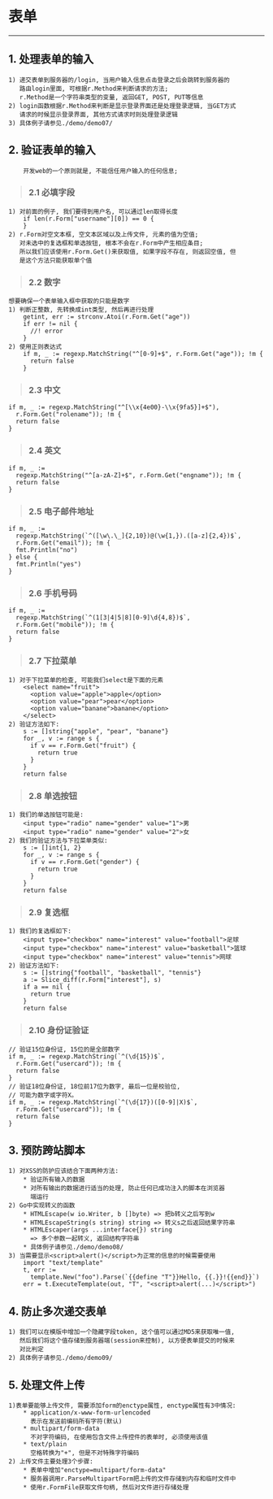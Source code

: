 # **表单** #
***


## **1. 处理表单的输入** ##
    1) 递交表单到服务器的/login, 当用户输入信息点击登录之后会跳转到服务器的
       路由login里面, 可根据r.Method来判断请求的方法; 
       r.Method是一个字符串类型的变量, 返回GET, POST, PUT等信息
    2) login函数根据r.Method来判断是显示登录界面还是处理登录逻辑, 当GET方式
       请求的时候显示登录界面, 其他方式请求时则处理登录逻辑
    3) 具体例子请参见./demo/demo07/




## **2. 验证表单的输入** ##
        开发web的一个原则就是, 不能信任用户输入的任何信息;
> ### **2.1 必填字段** ###
    1) 对前面的例子, 我们要得到用户名, 可以通过len取得长度
        if len(r.Form["username"][0]) == 0 {
        }
    2) r.Form对空文本框, 空文本区域以及上传文件, 元素的值为空值; 
       对未选中的复选框和单选按钮, 根本不会在r.Form中产生相应条目;
       所以我们应该使用r.Form.Get()来获取值, 如果字段不存在, 则返回空值, 但
       是这个方法只能获取单个值
> ### **2.2 数字** ###
    想要确保一个表单输入框中获取的只能是数字
    1) 判断正整数, 先转换成int类型, 然后再进行处理
        getint, err := strconv.Atoi(r.Form.Get("age"))
        if err != nil {
          //! error
        }
    2) 使用正则表达式
        if m, _ := regexp.MatchString("^[0-9]+$", r.Form.Get("age")); !m {
          return false
        }
> ### **2.3 中文** ###
    if m, _ := regexp.MatchString("^[\\x{4e00}-\\x{9fa5}]+$"), 
      r.Form.Get("rolename")); !m {
      return false  
    }
> ### **2.4 英文** ###
    if m, _ := 
      regexp.MatchString("^[a-zA-Z]+$", r.Form.Get("engname")); !m {
      return false
    }
> ### **2.5 电子邮件地址** ###
    if m, _ := 
      regexp.MatchString(`^([\w\.\_]{2,10})@(\w{1,}).([a-z]{2,4})$`, 
      r.Form.Get("email")); !m {
      fmt.Println("no")
    } else {
      fmt.Println("yes")
    }
> ### **2.6 手机号码** ###
    if m, _ := 
      regexp.MatchString(`^(1[3|4|5|8][0-9]\d{4,8})$`, 
      r.Form.Get("mobile")); !m {
      return false
    }
> ### **2.7 下拉菜单** ###
    1) 对于下拉菜单的检查, 可能我们select是下面的元素
        <select name="fruit">
          <option value="apple">apple</option>
          <option value="pear">pear</option>
          <option value="banane">banane</option>
        </select>
    2) 验证方法如下:
        s := []string{"apple", "pear", "banane"}
        for _, v := range s {
          if v == r.Form.Get("fruit") {
            return true
          }
        }
        return false
> ### **2.8 单选按钮** ###
    1) 我们的单选按钮可能是:
        <input type="radio" name="gender" value="1">男
        <input type="radio" name="gender" value="2">女
    2) 我们的验证方法与下拉菜单类似:
        s := []int{1, 2}
        for _, v := range s {
          if v == r.Form.Get("gender") {
            return true
          }
        }
        return false 
> ### **2.9 复选框** ###
    1) 我们的复选框如下:
        <input type="checkbox" name="interest" value="football">足球
        <input type="checkbox" name="interest" value="basketball">篮球
        <input type="checkbox" name="interest" value="tennis">网球
    2) 验证方法如下:
        s := []string{"football", "basketball", "tennis"}
        a := Slice_diff(r.Form["interest"], s)
        if a == nil {
          return true
        }
        return false
> ### **2.10 身份证验证** ###
    // 验证15位身份证, 15位的是全部数字
    if m, _ := regexp.MatchString(`^(\d{15})$`, 
      r.Form.Get("usercard")); !m {
      return false
    }
    // 验证18位身份证, 18位前17位为数字, 最后一位是校验位, 
    // 可能为数字或字符X。
    if m, _ := regexp.MatchString(`^(\d{17})([0-9]|X)$`, 
      r.Form.Get("usercard")); !m {
      return false
    }



## **3. 预防跨站脚本** ##
    1) 对XSS的防护应该结合下面两种方法:
        * 验证所有输入的数据
        * 对所有输出的数据进行适当的处理, 防止任何已成功注入的脚本在浏览器
          端运行
    2) Go中实现转义的函数
        * HTMLEscape(w io.Writer, b []byte) => 把b转义之后写到w 
        * HTMLEscapeString(s string) string => 转义s之后返回结果字符串
        * HTMLEscaper(args ...interface{}) string 
          => 多个参数一起转义, 返回结构字符串
        * 具体例子请参见./demo/demo08/
    3) 当需要显示<script>alert()</script>为正常的信息的时候需要使用
        import "text/template"
        t, err := 
          template.New("foo").Parse(`{{define "T"}}Hello, {{.}}!{{end}}`)
        err = t.ExecuteTemplate(out, "T", "<script>alert(...)</script>")




## **4. 防止多次递交表单** ##
    1) 我们可以在模版中增加一个隐藏字段token, 这个值可以通过MD5来获取唯一值,
       然后我们将这个值存储到服务器端(session来控制), 以方便表单提交的时候来
       对比判定
    2) 具体例子请参见./demo/demo09/



## **5. 处理文件上传** ##
    1)表单要能够上传文件, 需要添加form的enctype属性, enctype属性有3中情况:
        * application/x-www-form-urlencoded
          表示在发送前编码所有字符(默认)
        * multipart/form-data
          不对字符编码, 在使用包含文件上传控件的表单时, 必须使用该值
        * text/plain
          空格转换为"+", 但是不对特殊字符编码
    2) 上传文件主要处理3个步骤:
        * 表单中增加"enctype=multipart/form-data"
        * 服务器调用r.ParseMultipartForm把上传的文件存储到内存和临时文件中
        * 使用r.FormFile获取文件句柄, 然后对文件进行存储处理
